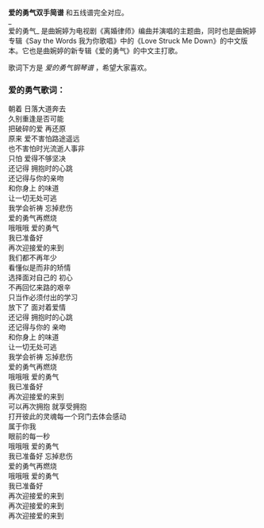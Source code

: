 

**爱的勇气双手简谱** 和五线谱完全对应。  
_  
爱的勇气_ 是曲婉婷为电视剧《离婚律师》编曲并演唱的主题曲，同时也是曲婉婷专辑《Say the Words 我为你歌唱》中的《Love Struck Me
Down》的中文版本。它也是曲婉婷的新专辑《爱的勇气》的中文主打歌。

  
歌词下方是 _爱的勇气钢琴谱_ ，希望大家喜欢。

### 爱的勇气歌词：

朝着 日落大道奔去  
久别重逢是否可能  
把破碎的爱 再还原  
原来 爱不害怕路途遥远  
也不害怕时光流逝人事非  
只怕 爱得不够坚决  
还记得 拥抱时的心跳  
还记得与你的亲吻  
和你身上 的味道  
让一切无处可逃  
我学会祈祷 忘掉悲伤  
爱的勇气再燃烧  
哦哦哦 爱的勇气  
我已准备好  
再次迎接爱的来到  
我们都不再年少  
看懂似是而非的矫情  
选择面对自己的 初心  
不再回忆来路的艰辛  
只当作必须付出的学习  
放下了 面对着爱情  
还记得 拥抱时的心跳  
还记得与你的 亲吻  
和你身上 的味道  
让一切无处可逃  
我学会祈祷 忘掉悲伤  
爱的勇气再燃烧  
哦哦哦 爱的勇气  
我已准备好  
再次迎接爱的来到  
可以再次拥抱 就享受拥抱  
打开彼此的灵魂每一个窍门去体会感动  
属于你我  
眼前的每一秒  
哦哦哦 爱的勇气  
我已准备好 忘掉悲伤  
爱的勇气再燃烧  
哦哦哦 爱的勇气  
我已准备好  
再次迎接爱的来到  
再次迎接爱的来到  
再次迎接爱的来到

